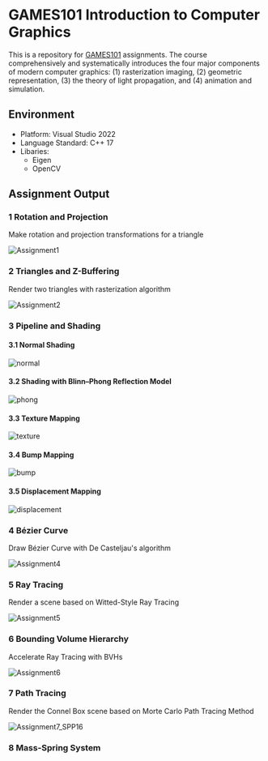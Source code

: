 # GAMES101 Introduction to Computer Graphics
This is a repository for [GAMES101](https://sites.cs.ucsb.edu/~lingqi/teaching/games101.html) assignments. The course comprehensively and systematically introduces the four major components of modern computer graphics: (1) rasterization imaging, (2) geometric representation, (3) the theory of light propagation, and (4) animation and simulation.

## Environment
* Platform: Visual Studio 2022
* Language Standard: C++ 17
* Libaries:
  * Eigen
  * OpenCV

## Assignment Output

### 1 Rotation and Projection
Make rotation and projection transformations for a triangle

![Assignment1](https://github.com/lanwenzhang/GAMES101-Introduction-to-Computer-Graphics/assets/86000552/97174f80-3f74-48a6-b6e5-65d5f14f91b3)

### 2 Triangles and Z-Buffering
Render two triangles with rasterization algorithm

![Assignment2](https://github.com/lanwenzhang/GAMES101-Introduction-to-Computer-Graphics/assets/86000552/2cc65d94-0516-41b3-9286-8d4628bad13a)

### 3 Pipeline and Shading
#### 3.1 Normal Shading

![normal](https://github.com/lanwenzhang/GAMES101-Introduction-to-Computer-Graphics/assets/86000552/db3fa395-7b12-4dd1-bc62-fe5456dfd67a)

#### 3.2 Shading with Blinn–Phong Reflection Model

![phong](https://github.com/lanwenzhang/GAMES101-Introduction-to-Computer-Graphics/assets/86000552/eb71224f-b140-4958-aba9-4b44d642b970)

#### 3.3 Texture Mapping

![texture](https://github.com/lanwenzhang/GAMES101-Introduction-to-Computer-Graphics/assets/86000552/5b77f4be-510c-4852-ae5d-38931f5be3d1)

#### 3.4 Bump Mapping

![bump](https://github.com/lanwenzhang/GAMES101-Introduction-to-Computer-Graphics/assets/86000552/182d84be-efc6-473c-90dd-408f0ca924b9)

#### 3.5 Displacement Mapping

![displacement](https://github.com/lanwenzhang/GAMES101-Introduction-to-Computer-Graphics/assets/86000552/161880de-5b78-4a1d-9c69-ef3646e2fcea)


### 4 Bézier Curve

Draw Bézier Curve with De Casteljau's algorithm

![Assignment4](https://github.com/lanwenzhang/GAMES101-Introduction-to-Computer-Graphics/assets/86000552/03c7c715-b697-4c9c-bf6d-88b04438343c)

### 5 Ray Tracing

Render a scene based on Witted-Style Ray Tracing

![Assignment5](https://github.com/lanwenzhang/GAMES101-Introduction-to-Computer-Graphics/assets/86000552/24fd2c6c-d89c-4ead-a893-ee7198c0255b)

### 6 Bounding Volume Hierarchy

Accelerate Ray Tracing with BVHs

![Assignment6](https://github.com/lanwenzhang/GAMES101-Introduction-to-Computer-Graphics/assets/86000552/78d6a042-f2a4-4a51-bfaa-d619429be366)

### 7 Path Tracing

Render the Connel Box scene based on Morte Carlo Path Tracing Method

![Assignment7_SPP16](https://github.com/lanwenzhang/GAMES101-Introduction-to-Computer-Graphics/assets/86000552/ff5b987c-e309-4ce5-9588-dbc92e3dbd73)

### 8 Mass-Spring System
